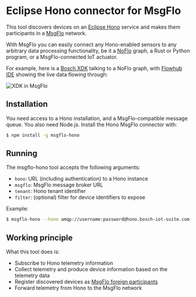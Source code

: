 Eclipse Hono connector for MsgFlo
=================================

This tool discovers devices on an [Eclipse Hono](http://www.eclipse.org/hono/) service and makes them participants in a [MsgFlo](https://msgflo.org/) network.

With MsgFlo you can easily connect any Hono-enabled sensors to any arbitrary data processing functionality, be it a [NoFlo](https://noflojs.org) graph, a Rust or Python program, or a MsgFlo-connected IoT actuator.

For example, here is a [Bosch XDK](https://xdk.bosch-connectivity.com/) talking to a NoFlo graph, with [Flowhub IDE](https://flowhub.io) showing the live data flowing through:

![XDK in MsgFlo](http://i.imgur.com/fVybIlq.png)

## Installation

You need access to a Hono installation, and a MsgFlo-compatible message queue. You also need Node.js. Install the Hono MsgFlo connector with:

```bash
$ npm install -g msgflo-hono
```

## Running

The msgflo-hono tool accepts the following arguments:

* `hono`: URL (including authentication) to a Hono instance
* `msgflo`: MsgFlo message broker URL
* `tenant`: Hono tenant identifier
* `filter`: (optional) filter for device identifiers to expose

Example:

```bash
$ msgflo-hono --hono amqp://username:password@hono.bosch-iot-suite.com:15672 --msgflo mqtt://localhost --tenant bcx --filter xdk
```

## Working principle

What this tool does is:

* Subscribe to Hono telemetry information
* Collect telemetry and produce device information based on the telemetry data
* Register discovered devices as [MsgFlo foreign participants](https://msgflo.org/docs/foreign/)
* Forward telemetry from Hono to the MsgFlo network
